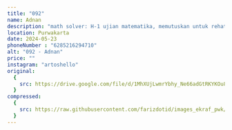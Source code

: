 ```yaml
---
title: "092"
name: Adnan
description: "math solver: H-1 ujian matematika, memutuskan untuk rehat dari belajar dan akhirnya munculah ide ngelukis ini"
location: Purwakarta
date: 2024-05-23
phoneNumber : "6285216294710"
alt: "092 - Adnan"
price: ""
instagram: "artoshello"
original:
  {
    src: https://drive.google.com/file/d/1MhXUjLwmrYbhy_Ne66adGtRKYKOu8GHG/view?usp=sharing,
  }
compressed:
  {
    src: https://raw.githubusercontent.com/farizdotid/images_ekraf_pwk/main/purwarupa/compressed/092_adnan.jpg,
  }
---
```

